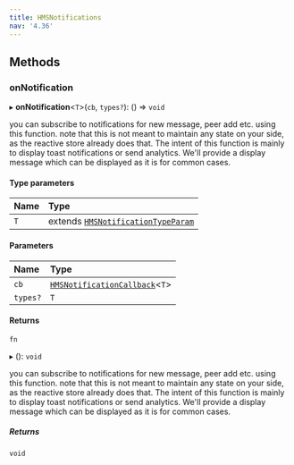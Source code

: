 ```yaml
---
title: HMSNotifications
nav: '4.36'
---
```


## Methods

### onNotification

▸ **onNotification**<`T`\>(`cb`, `types?`): () => `void`

you can subscribe to notifications for new message, peer add etc. using this function.
note that this is not meant to maintain any state on your side, as the reactive store already
does that. The intent of this function is mainly to display toast notifications or send analytics.
We'll provide a display message which can be displayed as it is for common cases.

#### Type parameters

| Name | Type                                                                                                     |
| :--- | :------------------------------------------------------------------------------------------------------- |
| `T`  | extends [`HMSNotificationTypeParam`](/api-reference/javascript/v2/home/content#hmsnotificationtypeparam) |

#### Parameters

| Name     | Type                                                                                                 |
| :------- | :--------------------------------------------------------------------------------------------------- |
| `cb`     | [`HMSNotificationCallback`](/api-reference/javascript/v2/home/content#hmsnotificationcallback)<`T`\> |
| `types?` | `T`                                                                                                  |

#### Returns

`fn`

▸ (): `void`

you can subscribe to notifications for new message, peer add etc. using this function.
note that this is not meant to maintain any state on your side, as the reactive store already
does that. The intent of this function is mainly to display toast notifications or send analytics.
We'll provide a display message which can be displayed as it is for common cases.

##### Returns

`void`

